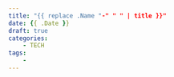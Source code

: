 ```yaml
---
title: "{{ replace .Name "-" " " | title }}"
date: {{ .Date }}
draft: true
categories:
    - TECH
tags:
    - 
---
```


